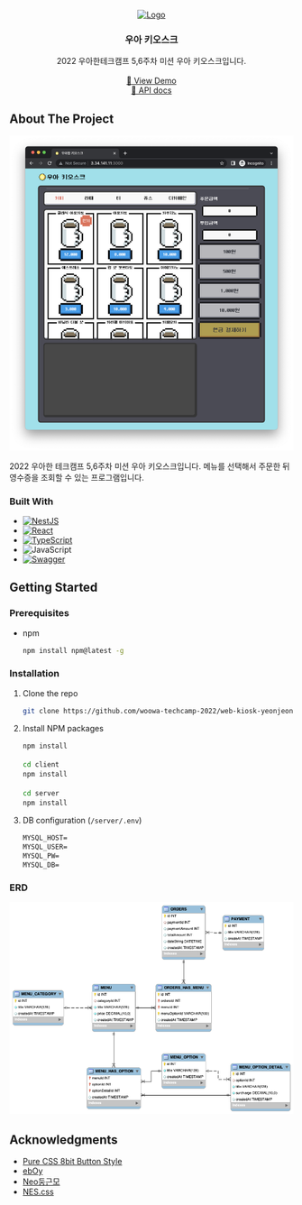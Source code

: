 <!-- PROJECT LOGO -->
<br />
<div align="center">
  <a href="https://github.com/woowa-techcamp-2022/web-kiosk-yeonjeong">
    <img src="https://github.com/woowa-techcamp-2022/web-kiosk-yeonjeong/blob/dev/client/public/images/logo.png?raw=true" alt="Logo" width="80" height="80">
  </a>

  <h3 align="center">우아 키오스크</h3>

  <p align="center">
    2022 우아한테크캠프 5,6주차 미션 우아 키오스크입니다.
    <br />
    <br />
    <a href="http://3.34.141.11:3000/">👀 View Demo</a>
    <br>
    <a href="http://3.34.141.11:3080/api-docs">🎾 API docs</a>
  </p>
</div>


<!-- ABOUT THE PROJECT -->
## About The Project

[![Screen-Shot](./images/Screen-Shot.png)](http://3.34.141.11:3000/)

2022 우아한 테크캠프 5,6주차 미션 우아 키오스크입니다.
메뉴를 선택해서 주문한 뒤 영수증을 조회할 수 있는 프로그램입니다.


### Built With

* [![NestJS](https://img.shields.io/badge/nestjs-%23E0234E.svg?style=for-the-badge&logo=nestjs&logoColor=white)]()
* [![React](https://img.shields.io/badge/react-%2320232a.svg?style=for-the-badge&logo=react&logoColor=%2361DAFB)](https://reactjs.org/)
* [![TypeScript](https://img.shields.io/badge/typescript-%23007ACC.svg?style=for-the-badge&logo=typescript&logoColor=white)](https://www.typescriptlang.org/)
* ![JavaScript](https://img.shields.io/badge/javascript-%23323330.svg?style=for-the-badge&logo=javascript&logoColor=%23F7DF1E)
* [![Swagger](https://img.shields.io/badge/-Swagger-%23Clojure?style=for-the-badge&logo=swagger&logoColor=white)](https://swagger.io/)


<!-- GETTING STARTED -->
## Getting Started

### Prerequisites

* npm
  ```sh
  npm install npm@latest -g
  ```

### Installation

1. Clone the repo
   ```sh
   git clone https://github.com/woowa-techcamp-2022/web-kiosk-yeonjeong.git
   ```
2. Install NPM packages
   ```sh
   npm install

   cd client
   npm install

   cd server
   npm install
   ```
3. DB configuration (`/server/.env`)
   ```
   MYSQL_HOST=
   MYSQL_USER=
   MYSQL_PW=
   MYSQL_DB=
   ```

### ERD
![erd](./images/erd.png)


<!-- ACKNOWLEDGMENTS -->
## Acknowledgments

* [Pure CSS 8bit Button Style](https://codepen.io/MatthewShields/pen/pwrXpV)
* [ebOy](https://www.eboy.com/pool/everything/1)
* [Neo둥근모](https://neodgm.dalgona.dev/)
* [NES.css](https://github.com/nostalgic-css/NES.css)
